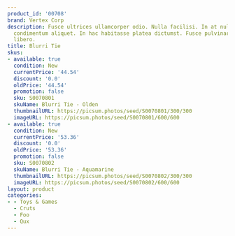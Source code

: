 ```yaml
---
product_id: '00708'
brand: Vertex Corp
description: Fusce ultrices ullamcorper odio. Nulla facilisi. In at nulla at nisl
  condimentum aliquet. In hac habitasse platea dictumst. Fusce pulvinar.. Aenean id
  libero.
title: Blurri Tie
skus:
- available: true
  condition: New
  currentPrice: '44.54'
  discount: '0.0'
  oldPrice: '44.54'
  promotion: false
  sku: S0070801
  skuName: Blurri Tie - Olden
  thumbnailURL: https://picsum.photos/seed/S0070801/300/300
  imageURL: https://picsum.photos/seed/S0070801/600/600
- available: true
  condition: New
  currentPrice: '53.36'
  discount: '0.0'
  oldPrice: '53.36'
  promotion: false
  sku: S0070802
  skuName: Blurri Tie - Aquamarine
  thumbnailURL: https://picsum.photos/seed/S0070802/300/300
  imageURL: https://picsum.photos/seed/S0070802/600/600
layout: product
categories:
- - Toys & Games
  - Cruts
  - Foo
  - Qux
---
```

